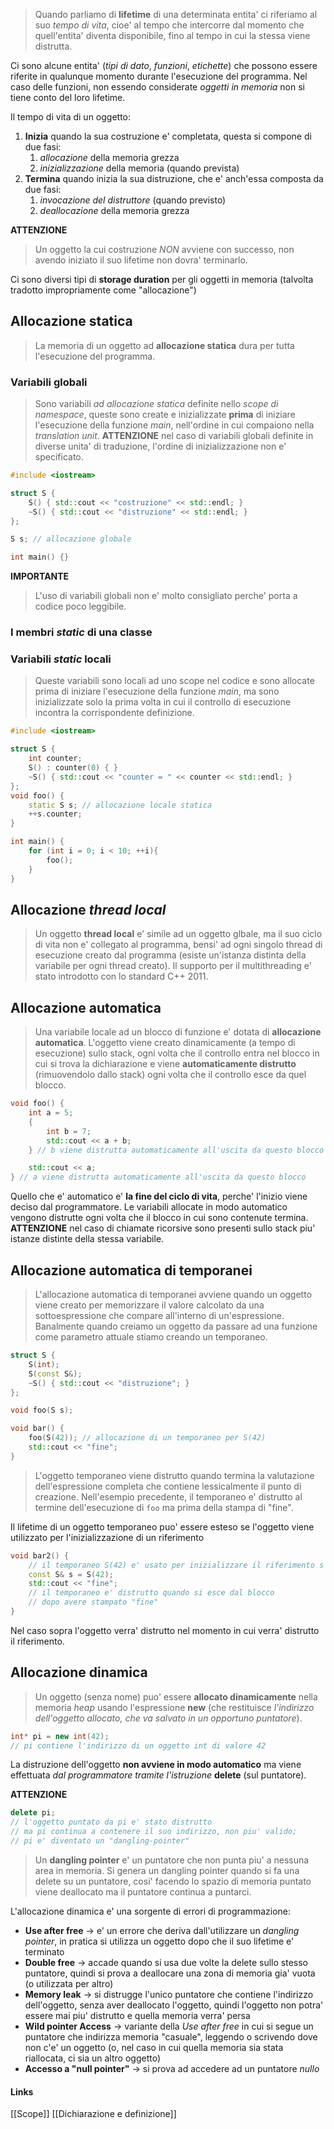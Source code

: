 >Quando parliamo di **lifetime** di una determinata entita' ci riferiamo al suo *tempo di vita*, cioe' al tempo che intercorre dal momento che quell'entita' diventa disponibile, fino al tempo in cui la stessa viene distrutta.

Ci sono alcune entita' (*tipi di dato*, *funzioni*, *etichette*) che possono essere riferite in qualunque momento durante l'esecuzione del programma. Nel caso delle funzioni, non essendo considerate *oggetti in memoria* non si tiene conto del loro lifetime.

Il tempo di vita di un oggetto:
1. **Inizia** quando la sua costruzione e' completata, questa si compone di due fasi:
	1. *allocazione* della memoria grezza
	2. *inizializzazione* della memoria (quando prevista)
2. **Termina** quando inizia la sua distruzione, che e' anch'essa composta da due fasi:
	1. *invocazione del distruttore* (quando previsto)
	2. *deallocazione* della memoria grezza

**ATTENZIONE** 
>Un oggetto la cui costruzione *NON* avviene con successo, non avendo iniziato il suo lifetime non dovra' terminarlo.

Ci sono diversi tipi di **storage duration** per gli oggetti in memoria (talvolta tradotto impropriamente come "allocazione")
## Allocazione statica
>La memoria di un oggetto ad **allocazione statica** dura per tutta l'esecuzione del programma.

### Variabili globali
>Sono variabili *ad allocazione statica* definite nello *scope di namespace*, queste sono create e inizializzate **prima** di iniziare l'esecuzione della funzione *main*, nell'ordine in cui compaiono nella *translation unit*. **ATTENZIONE** nel caso di variabili globali definite in diverse unita' di traduzione, l'ordine di inizializzazione non e' specificato.

```cpp
#include <iostream>

struct S {
	S() { std::cout << "costruzione" << std::endl; }
	~S() { std::cout << "distruzione" << std::endl; }
};

S s; // allocazione globale

int main() {}
```

**IMPORTANTE**
>L'uso di variabili globali non e' molto consigliato perche' porta a codice poco leggibile.

### I membri *static* di una classe

### Variabili *static* locali
>Queste variabili sono locali ad uno scope nel codice e sono allocate prima di iniziare l'esecuzione della funzione *main*, ma sono inizializzate solo la prima volta in cui il controllo di esecuzione incontra la corrispondente definizione.

```cpp
#include <iostream>

struct S {
	int counter;
	S() : counter(0) { }
	~S() { std::cout << "counter = " << counter << std::endl; }
};
void foo() {
	static S s; // allocazione locale statica
	++s.counter;
}

int main() {
	for (int i = 0; i < 10; ++i){
		foo();
	}
}
```

## Allocazione *thread local*
>Un oggetto **thread local** e' simile ad un oggetto glbale, ma il suo ciclo di vita non e' collegato al programma, bensi' ad ogni singolo thread di esecuzione creato dal programma (esiste un'istanza distinta della variabile per ogni thread creato). Il supporto per il multithreading e' stato introdotto con lo standard C++ 2011.

## Allocazione automatica
>Una variabile locale ad un blocco di funzione e' dotata di **allocazione automatica**. L'oggetto viene creato dinamicamente (a tempo di esecuzione) sullo stack, ogni volta che il controllo entra nel blocco in cui si trova la dichiarazione e viene **automaticamente distrutto** (rimuovendolo dallo stack) ogni volta che il controllo esce da quel blocco.

```cpp
void foo() {
	int a = 5;
	{
		int b = 7;
		std::cout << a + b;
	} // b viene distrutta automaticamente all'uscita da questo blocco

	std::cout << a;
} // a viene distrutta automaticamente all'uscita da questo blocco
```

 Quello che e' automatico e' **la fine del ciclo di vita**, perche' l'inizio viene deciso dal programmatore. Le variabili allocate in modo automatico vengono distrutte ogni volta che il blocco in cui sono contenute termina. 
 **ATTENZIONE** nel caso di chiamate ricorsive sono presenti sullo stack piu' istanze distinte della stessa variabile.

## Allocazione automatica di temporanei
>L'allocazione automatica di temporanei avviene quando un oggetto viene creato per memorizzare il valore calcolato da una sottoespressione che compare all'interno di un'espressione. Banalmente quando creiamo un oggetto da passare ad una funzione come parametro attuale stiamo creando un temporaneo.

```cpp
struct S {
	S(int);
	S(const S&);
	~S() { std::cout << "distruzione"; }
};

void foo(S s);

void bar() {
	foo(S(42)); // allocazione di un temporaneo per S(42)
	std::cout << "fine";
}
```

>L'oggetto temporaneo viene distrutto quando termina la valutazione dell'espressione completa che contiene lessicalmente il punto di creazione. Nell'esempio precedente, il temporaneo e' distrutto al termine dell'esecuzione di `foo` ma prima della stampa di "fine".

Il lifetime di un oggetto temporaneo puo' essere esteso se l'oggetto viene utilizzato per l'inizializzazione di un riferimento
```cpp
void bar2() {
	// il temporaneo S(42) e' usato per inizializzare il riferimento s
	const S& s = S(42);
	std::cout << "fine";
	// il temporaneo e' distrutto quando si esce dal blocco
	// dopo avere stampato "fine"
}
```
Nel caso sopra l'oggetto verra' distrutto nel momento in cui verra' distrutto il riferimento.

## Allocazione dinamica
>Un oggetto (senza nome) puo' essere **allocato dinamicamente** nella memoria *heap* usando l'espressione **new** (che restituisce *l'indirizzo dell'oggetto allocato, che va salvato in un opportuno puntatore*).

```cpp
int* pi = new int(42);
// pi contiene l'indirizzo di un oggetto int di valore 42
```

La distruzione dell'oggetto **non avviene in modo automatico** ma viene effettuata *dal programmatore tramite l'istruzione* **delete** (sul puntatore).

**ATTENZIONE**
```cpp
delete pi;
// l'oggetto puntato da pi e' stato distrutto 
// ma pi continua a contenere il suo indirizzo, non piu' valido;
// pi e' diventato un "dangling-pointer"
```

>Un **dangling pointer** e' un puntatore che non punta piu' a nessuna area in memoria. Si genera un dangling pointer quando si fa una delete su un puntatore, cosi' facendo lo spazio di memoria puntato viene deallocato ma il puntatore continua a puntarci.

L'allocazione dinamica e' una sorgente di errori di programmazione:
- **Use after free** -> e' un errore che deriva dall'utilizzare un *dangling pointer*, in pratica si utilizza un oggetto dopo che il suo lifetime e' terminato
- **Double free** -> accade quando si usa due volte la delete sullo stesso puntatore, quindi si prova a deallocare una zona di memoria gia' vuota (o utilizzata per altro)
- **Memory leak** -> si distrugge l'unico puntatore che contiene l'indirizzo dell'oggetto, senza aver deallocato l'oggetto, quindi l'oggetto non potra' essere mai piu' distrutto e quella memoria verra' persa
- **Wild pointer Access** -> variante della *Use after free* in cui si segue un puntatore che indirizza memoria "casuale", leggendo o scrivendo dove non c'e' un oggetto (o, nel caso in cui quella memoria sia stata riallocata, ci sia un altro oggetto)
- **Accesso a "null pointer"** -> si prova ad accedere ad un puntatore *nullo*

#### Links
[[Scope]]
[[Dichiarazione e definizione]]